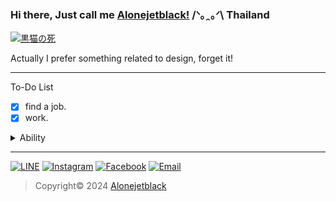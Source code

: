 ### Hi there, Just call me [Alonejetblack!](https://github.com/alonejetblack) /ᐠ｡ꞈ｡ᐟ\ Thailand

[![黒猫の死](https://i.ibb.co/X4S2w9j/Black-Cat-Death-HLTH.gif)](https://github.com/alonejetblack)

Actually I prefer something related to design, forget it!
___

To-Do List
- [x] find a job.
- [x] work.

<details>
<summary>Ability</summary>

<!-- mbnd_art starts -->
* Python
* C#,JAVA
* HTML,CSS,PHP
* And this is [something](https://www.instagram.com/alonejetblack) that matter
<!-- mbnd_art ends -->

</details>

___

[![LINE](https://img.shields.io/badge/LINE-00ff44.svg)](https://line.me/ti/p/~_aloneketblack)
[![Instagram](https://img.shields.io/badge/Instagram-d66bff.svg)](https://instagram.com/alonejetblack)
[![Facebook](https://img.shields.io/badge/Facebook-6666ff.svg)](https://www.facebook.com/ZeroZeone)
[![Email](https://img.shields.io/badge/Email-ff0660.svg)](mailto:alonejetblaack@gmail.com)

> Copyright© 2024 [Alonejetblack](https://github.com/alonejetblack)
